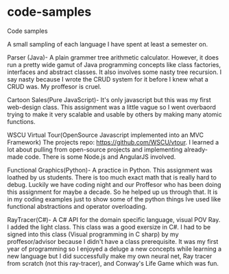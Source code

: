 # code-samples
Code samples

A small sampling of  each language I have spent at least a semester on.

Parser (Java)- A plain grammer tree arithmetic calculator. However, it does run a pretty wide gamut of Java programming concepts like class factories, interfaces and abstract classes. It also involves some nasty tree recursion. I say nasty because I wrote the CRUD system for it before I knew what a CRUD was. My proffesor is cruel.

Cartoon Sales(Pure JavaScript)- It's only javascript but this was my first web-design class. This assignment was a little vague so I went overbaord trying to make it very scalable and usable by others by making many atomic functions. 

WSCU Virtual Tour(OpenSource Javascript implemented into an MVC Framework) The projects repo: https://github.com/WSCU/vtour. I learned a lot about pulling from open-source projects and implementing already-made code. There is some Node.js and AngularJS involved. 

Functional Graphics(Python)- A practice in Python. This assignment was loathed by us students. There is too much exact math that is really hard to debug. Luckily we have coding night and our Proffesor who has been doing this assignment for maybe a decade. So he helped up us through that. It is in my coding examples just to show some of the python things Ive used like functional abstractions and operator overloading.

RayTracer(C#)- A C# API for the domain specific language, visual POV Ray. I added the light class. This class was a good exersize in C#. I had to be signed into this class (Visual programming in C sharp) by my proffesor/advisor because I didn't have a class prerequisite. It was my first year of programming so I enjoyed a deluge a new concepts while learning a new language but I did successfully make my own neural net, Ray tracer from scratch (not this ray-tracer), and Conway's Life Game which was fun.
